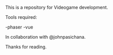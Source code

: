 This is a repository for Videogame development.

Tools required:

-phaser
-vue

In collaboration with @johnpasichana.

Thanks for reading.